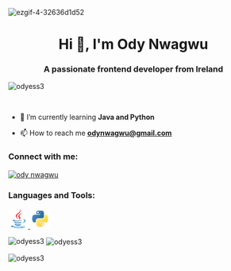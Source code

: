![ezgif-4-32636d1d52](https://github.com/odyess3/odyess3/assets/138304906/9bf08c9c-44a1-4d45-83da-8b26b5dacc5e)


<h1 align="center">Hi 👋, I'm Ody Nwagwu</h1>
<h3 align="center">A passionate frontend developer from Ireland</h3>


<p align="left"> <img src="https://komarev.com/ghpvc/?username=odyess3&label=Profile%20views&color=0e75b6&style=flat" alt="odyess3" /> </p>

<p align="left"> <a href="https://twitter.com/" target="blank"><img src="https://img.shields.io/twitter/follow/?logo=twitter&style=for-the-badge" alt="" /></a> </p>

- 🌱 I’m currently learning **Java and Python**

- 📫 How to reach me **odynwagwu@gmail.com**

<h3 align="left">Connect with me:</h3>
<p align="left">
<a href="https://linkedin.com/in/ody nwagwu" target="blank"><img align="center" src="https://raw.githubusercontent.com/rahuldkjain/github-profile-readme-generator/master/src/images/icons/Social/linked-in-alt.svg" alt="ody nwagwu" height="30" width="40" /></a>
</p>

<h3 align="left">Languages and Tools:</h3>
<p align="left"> <a href="https://www.java.com" target="_blank" rel="noreferrer"> <img src="https://raw.githubusercontent.com/devicons/devicon/master/icons/java/java-original.svg" alt="java" width="40" height="40"/> </a> <a href="https://www.python.org" target="_blank" rel="noreferrer"> <img src="https://raw.githubusercontent.com/devicons/devicon/master/icons/python/python-original.svg" alt="python" width="40" height="40"/> </a> </p>

<p><img align="left" src="https://github-readme-stats.vercel.app/api/top-langs?username=odyess3&show_icons=true&locale=en&layout=compact" alt="odyess3" /></p>

<p>&nbsp;<img align="center" src="https://github-readme-stats.vercel.app/api?username=odyess3&show_icons=true&locale=en" alt="odyess3" /></p>

<p><img align="center" src="https://github-readme-streak-stats.herokuapp.com/?user=odyess3&" alt="odyess3" /></p>
